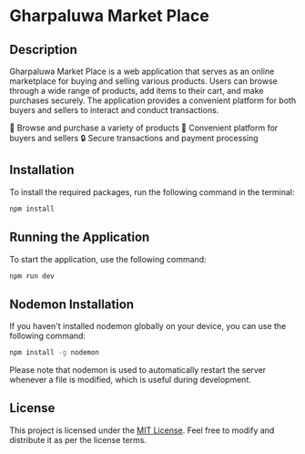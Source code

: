 # Gharpaluwa Market Place

## Description

Gharpaluwa Market Place is a web application that serves as an online marketplace for buying and selling various products. Users can browse through a wide range of products, add items to their cart, and make purchases securely. The application provides a convenient platform for both buyers and sellers to interact and conduct transactions.

🛒 Browse and purchase a variety of products
💼 Convenient platform for buyers and sellers
🔒 Secure transactions and payment processing

## Installation

To install the required packages, run the following command in the terminal:

```bash
npm install
```

## Running the Application

To start the application, use the following command:

```bash
npm run dev
```

## Nodemon Installation

If you haven't installed nodemon globally on your device, you can use the following command:

```bash
npm install -g nodemon
```

Please note that nodemon is used to automatically restart the server whenever a file is modified, which is useful during development.

## License

This project is licensed under the [MIT License](LICENSE). Feel free to modify and distribute it as per the license terms.
